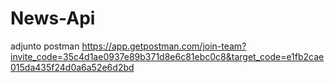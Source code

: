 # News-Api

adjunto postman
https://app.getpostman.com/join-team?invite_code=35c4d1ae0937e89b371d8e6c81ebc0c8&target_code=e1fb2cae015da435f24d0a6a52e6d2bd
